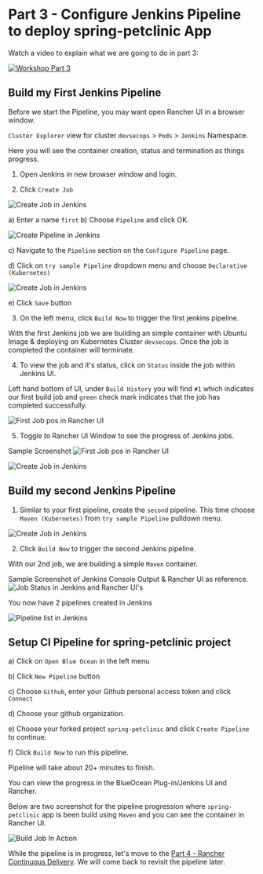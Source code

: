 # Part 3 - Configure Jenkins Pipeline to deploy spring-petclinic App

Watch a video to explain what we are going to do in part 3:

[![Workshop Part 3](https://img.youtube.com/vi/rRUS1aGFXUo/0.jpg)](https://www.youtube.com/watch?v=rRUS1aGFXUo)

## Build my First Jenkins Pipeline

Before we start the Pipeline, you may want open Rancher UI in a browser window.

`Cluster Explorer` view for cluster `devsecops` > `Pods` > `Jenkins` Namespace. 

Here you will see the container creation, status and termination as things progress.

1) Open Jenkins in new browser window and login.

2) Click `Create Job`

![Create Job in Jenkins](./Images-10-13-2021/jenkins-create-job.png)

a) Enter a name `first`
b) Choose `Pipeline` and click OK.

![Create Pipeline in Jenkins](./Images-10-13-2021/jenkins-create-pipeline.png)

c) Navigate to the `Pipeline` section on the `Configure Pipeline` page.

d) Click on `try sample Pipeline` dropdown menu and choose `Declarative (Kubernetes)`

![Create Job in Jenkins](./Images-10-13-2021/part2-step-build-my-firest-pipeline-jenkins-configure-first-pipeline-declarative-kubernetes.png)


e) Click `Save` button

3) On the left menu, click `Build Now` to trigger the first jenkins pipeline.

With the first Jenkins job we are building an simple container with Ubuntu Image & deploying on Kubernetes Cluster `devsecops`. Once the job is completed the container will terminate. 

4) To view the job and it's status, click on `Status` inside the job within Jenkins UI.

Left hand bottom of UI, under `Build History` you will find `#1` which indicates our first build job and `green` check mark indicates that the job has completed successfully.

![ First Job pos in Rancher UI](./Images-10-13-2021/part2-jenkins-ui-job-build-status.png)

5) Toggle to Rancher UI Window to see the progress of Jenkins jobs. 

Sample Screenshot
![ First Job pos in Rancher UI](./Images-10-13-2021/part2-step-build-my-firest-pipeline-pod-running-status.png)

![Create Job in Jenkins](./Images-10-13-2021/part2-step-build-my-firest-pipeline-pod-terminating-post-jobrun.png)


## Build my second Jenkins Pipeline

1) Similar to your first pipeline, create the `second` pipeline. This time choose `Maven (Kubernetes)` from `try sample Pipeline` pulldown menu.

![Create Job in Jenkins](./images/part2-step-build-my-second-pipeline-maven-kubernetes.png)

2) Click `Build Now` to trigger the second Jenkins pipeline.

With our 2nd job, we are building a simple `Maven` container.

Sample Screenshot of Jenkins Console Output & Rancher UI as reference.
![Job Status in Jenkins and Rancher UI's ](./images/part2-step-build-my-second-pipeline-maven-kubernetes-success.png)

You now have 2 pipelines created in Jenkins

![Pipeline list in Jenkins](./images/jenkins-pipeline-list.png)

## Setup CI Pipeline for spring-petclinic project

a) Click on `Open Blue Ocean` in the left menu

b) Click `New Pipeline` button

c) Choose `Github`, enter your Github personal access token and click `Connect`

d) Choose your github organization.

e) Choose your forked project `spring-petclinic` and click `Create Pipeline` to continue.

f) Click `Build Now` to run this pipeline. 

Pipeline will take about 20+ minutes to finish.

You can view the progress in the BlueOcean Plug-in/Jenkins UI and Rancher.

Below are two screenshot for the pipeline progression where `spring-petclinic` app is been build using `Maven` and you can see the container in Rancher UI.

![Build Job In Action](./images/spring-petclininc-pipeline-buildingstate-underprogress.png)

While the pipeline is in progress, let's move to the [Part 4 - Rancher Continuous Delivery](part-4.md). We will come back to revisit the pipeline later. 
